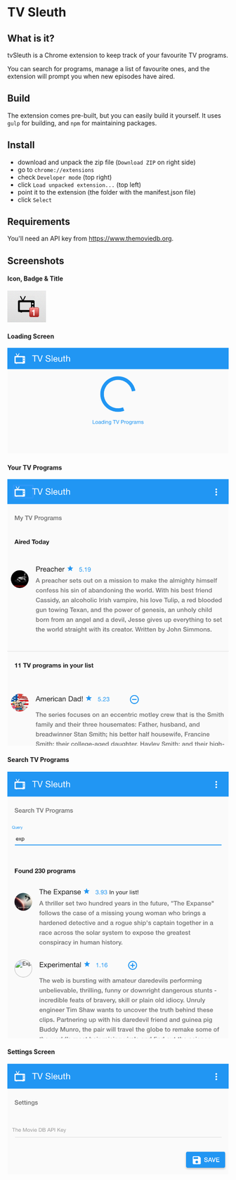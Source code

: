 # TV Sleuth

## What is it?

tvSleuth is a Chrome extension to keep track of your favourite TV programs.

You can search for programs, manage a list of favourite ones, and the extension will prompt you when new episodes have aired.

## Build

The extension comes pre-built, but you can easily build it yourself. It uses `gulp` for building, and `npm` for maintaining packages.

## Install

- download and unpack the zip file (`Download ZIP` on right side)
- go to `chrome://extensions`
- check `Developer mode` (top right)
- click `Load unpacked extension...` (top left)
- point it to the extension (the folder with the manifest.json file)
- click `Select`

## Requirements

You'll need an API key from https://www.themoviedb.org.

## Screenshots
#### Icon, Badge & Title
![Icon, Badge & Title](https://raw.githubusercontent.com/riencroonenborghs/tvSleuth/48589ae3053b50c5c4ea6948cfbcb78401f19b0a/screenshots/01-icon-badge-title.png "Icon, Badge & Title")

#### Loading Screen
![Loading](https://raw.githubusercontent.com/riencroonenborghs/tvSleuth/b6027175bcf6c4e65fca9407b719f6bd8b387eff/screenshots/02-loading.png "Loading")

#### Your TV Programs
![List](https://raw.githubusercontent.com/riencroonenborghs/tvSleuth/48589ae3053b50c5c4ea6948cfbcb78401f19b0a/screenshots/03-list.png "List")

#### Search TV Programs
![Search](https://raw.githubusercontent.com/riencroonenborghs/tvSleuth/fc3f390e490af0b90172729c3e7cd55729fd6b89/screenshots/04-search.png "Search")

#### Settings Screen
![Settings](https://raw.githubusercontent.com/riencroonenborghs/tvSleuth/b6027175bcf6c4e65fca9407b719f6bd8b387eff/screenshots/05-settings.png "Settings")